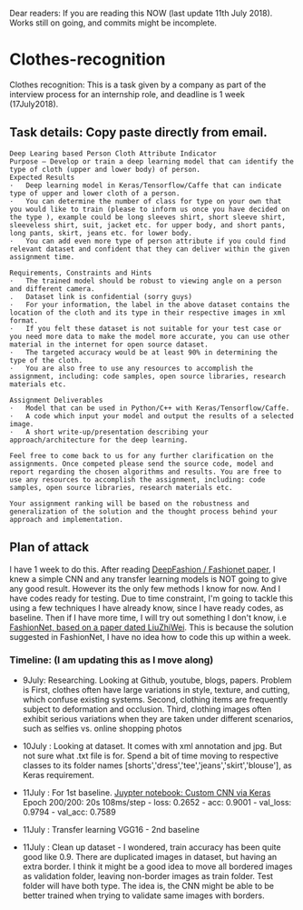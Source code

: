 Dear readers: If you are reading this NOW (last update 11th July 2018). Works still on going, and commits might be incomplete. 

# Clothes-recognition
Clothes recognition: This is a task given by a company as part of the interview process for an internship role, and deadline is 1 week (17July2018). 

## Task details: Copy paste directly from email.
```
Deep Learing based Person Cloth Attribute Indicator
Purpose – Develop or train a deep learning model that can identify the type of cloth (upper and lower body) of person.
Expected Results
·   Deep learning model in Keras/Tensorflow/Caffe that can indicate type of upper and lower cloth of a person.
·   You can determine the number of class for type on your own that you would like to train (please to inform us once you have decided on the type ), example could be long sleeves shirt, short sleeve shirt, sleeveless shirt, suit, jacket etc. for upper body, and short pants, long pants, skirt, jeans etc. for lower body.
·   You can add even more type of person attribute if you could find relevant dataset and confident that they can deliver within the given assignment time.

Requirements, Constraints and Hints
·   The trained model should be robust to viewing angle on a person and different camera.
.   Dataset link is confidential (sorry guys)
·   For your information, the label in the above dataset contains the location of the cloth and its type in their respective images in xml format.
·   If you felt these dataset is not suitable for your test case or you need more data to make the model more accurate, you can use other material in the internet for open source dataset.
·   The targeted accuracy would be at least 90% in determining the type of the cloth.
·   You are also free to use any resources to accomplish the assignment, including: code samples, open source libraries, research materials etc.

Assignment Deliverables
·   Model that can be used in Python/C++ with Keras/Tensorflow/Caffe.
·   A code which input your model and output the results of a selected image.
·   A short write-up/presentation describing your approach/architecture for the deep learning.

Feel free to come back to us for any further clarification on the assignments. Once competed please send the source code, model and report regarding the chosen algorithms and results. You are free to use any resources to accomplish the assignment, including: code samples, open source libraries, research materials etc.
 
Your assignment ranking will be based on the robustness and generalization of the solution and the thought process behind your approach and implementation.
```

## Plan of attack
I have 1 week to do this. After reading [DeepFashion / Fashionet paper](https://www.cv-foundation.org/openaccess/content_cvpr_2016/papers/Liu_DeepFashion_Powering_Robust_CVPR_2016_paper.pdf), I knew a simple CNN and any transfer learning models is NOT going to give any good result. However its the only few methods I know for now. And I have codes ready for testing. Due to time constraint, I'm going to tackle this using a few techniques I have already know, since I have ready codes, as baseline. Then if I have more time, I will try out something I don't know, i.e [FashionNet, based on a paper dated LiuZhiWei](https://www.cv-foundation.org/openaccess/content_cvpr_2016/papers/Liu_DeepFashion_Powering_Robust_CVPR_2016_paper.pdf). This is because the solution suggested in FashionNet, I have no idea how to code this up within a week.

### Timeline: (I am updating this as I move along)
- 9July: Researching. Looking at Github, youtube, blogs, papers. Problem is  First, clothes often have large variations in style, texture, and cutting, which confuse existing systems. Second, clothing items are frequently subject to deformation and occlusion. Third, clothing images often exhibit serious variations when they are taken under different scenarios, such as selfies vs. online shopping
photos 
- 10July : Looking at dataset. It comes with xml annotation and jpg. But not sure what .txt file is for. Spend a bit of time moving to respective classes to its folder names [shorts','dress','tee','jeans','skirt','blouse'], as Keras requirement.
- 11July : For 1st baseline. [Juypter notebook: Custom CNN via Keras](https://github.com/noelcodes/Clothes-recognition/blob/master/Custom%20CNN%20baseline.ipynb)
Epoch 200/200: 20s 108ms/step - loss: 0.2652 - acc: 0.9001 - val_loss: 0.9794 - val_acc: 0.7589

- 11July : Transfer learning VGG16 - 2nd baseline

- 11July : Clean up dataset - I wondered, train accuracy has been quite good like 0.9. There are duplicated images in dataset, but having an extra border. I think it might be a good idea to move all bordered images as validation folder, leaving non-border images as train folder. Test folder will have both type. The idea is, the CNN might be able to be better trained when trying to validate same images with borders.
